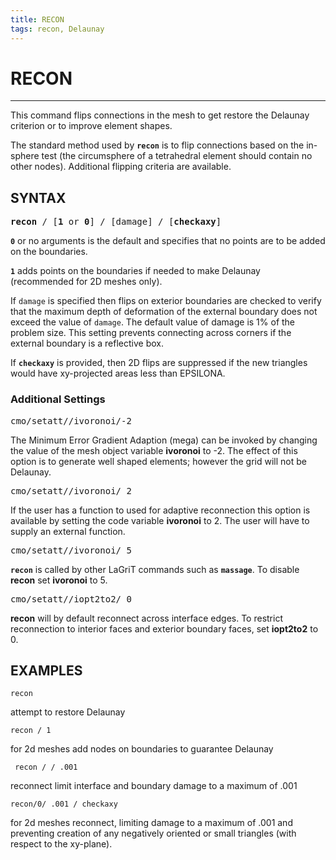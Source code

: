 ```yaml
---
title: RECON
tags: recon, Delaunay
---
```


# RECON

----------------------

This command flips connections in the mesh to get restore the Delaunay criterion or to improve element shapes. 

The standard method used by **`recon`** is to flip connections based on the in-sphere test (the circumsphere of a tetrahedral element should contain no other nodes). Additional flipping criteria are available. 


## SYNTAX

<pre>
<b>recon</b> / [<b>1</b> or <b>0</b>] / [damage] / [<b>checkaxy</b>]
</pre>


**`0`** or no arguments is the default and specifies that no points are to be added on the boundaries. 


**`1`** adds points on the boundaries if needed to make Delaunay (recommended for 2D meshes only). 


If `damage`  is specified then flips on exterior boundaries are checked to verify that the maximum depth of deformation of the external boundary does not exceed the value of `damage`. The default value of damage is 1% of the problem size. This setting prevents connecting across corners if the external boundary is a reflective box.


If **`checkaxy`** is provided, then 2D flips are suppressed if the new triangles would have xy-projected areas less than EPSILONA.


### Additional Settings


<pre>cmo/setatt//ivoronoi/-2</pre>
The Minimum Error Gradient Adaption (mega) can be invoked by changing the value of the mesh object variable **ivoronoi** to -2. The effect of this option is to generate well shaped elements; however the grid will not be Delaunay. 


<pre>cmo/setatt//ivoronoi/ 2</pre>
If the user has a function to used for adaptive reconnection this option is available by setting the code variable **ivoronoi** to 2. The user will have to supply an external function.


<pre>cmo/setatt//ivoronoi/ 5</pre>
**`recon`** is called by other LaGriT commands such as **`massage`**.  To disable **recon** set **ivoronoi** to 5.


<pre>cmo/setatt//iopt2to2/ 0</pre>
**recon** will by default reconnect across interface edges.  To restrict reconnection to interior faces and exterior boundary faces, set **iopt2to2** to 0. 



## EXAMPLES

```
recon 
```
attempt to restore Delaunay

```
recon / 1 
```
for 2d meshes add nodes on boundaries to guarantee Delaunay


```
 recon / / .001  
```
reconnect limit interface and boundary damage to a maximum of .001


```
recon/0/ .001 / checkaxy  
```
    
for 2d meshes reconnect, limiting damage to a maximum of .001 and preventing creation of any negatively oriented or small triangles (with respect to the xy-plane). 
  
